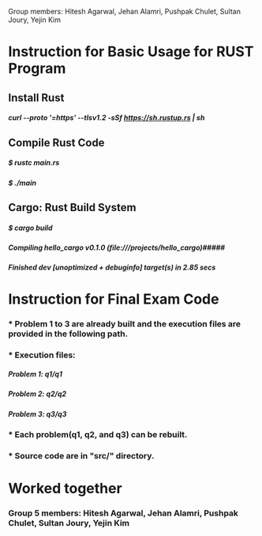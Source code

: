Group members: Hitesh Agarwal, Jehan Alamri, Pushpak Chulet, Sultan Joury, Yejin Kim


# Instruction for Basic Usage for RUST Program

## Install Rust
##### curl --proto '=https' --tlsv1.2 -sSf https://sh.rustup.rs | sh

## Compile Rust Code
##### $ rustc main.rs
##### $ ./main

## Cargo: Rust Build System
##### $ cargo build
#####   Compiling hello_cargo v0.1.0 (file:///projects/hello_cargo)#####
#####   Finished dev [unoptimized + debuginfo] target(s) in 2.85 secs

# Instruction for Final Exam Code

### * Problem 1 to 3 are already built and the execution files are provided in the following path.
### * Execution files:
#####   Problem 1: q1/q1
#####   Problem 2: q2/q2
#####   Problem 3: q3/q3
### * Each problem(q1, q2, and q3) can be rebuilt.
### * Source code are in "src/" directory.

# Worked together
### Group 5 members: Hitesh Agarwal, Jehan Alamri, Pushpak Chulet, Sultan Joury, Yejin Kim
